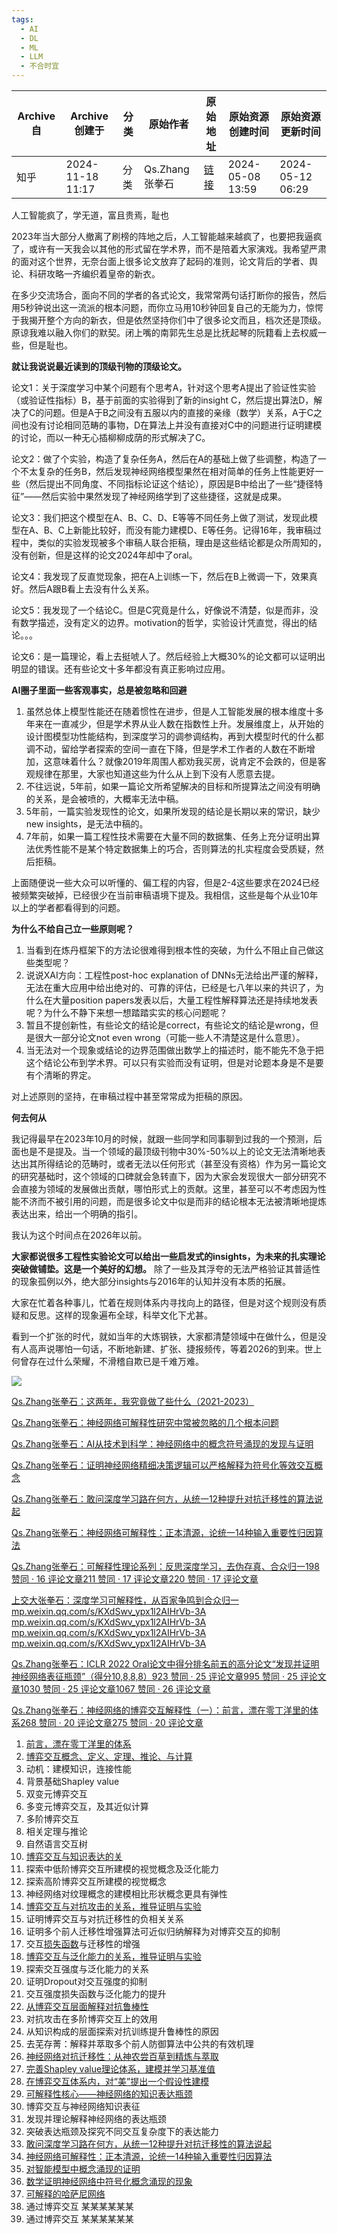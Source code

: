 ```yaml
---
tags:
  - AI
  - DL
  - ML
  - LLM
  - 不合时宜
---
```


| Archive 自 | Archive 创建于      | 分类  | 原始作者        | 原始地址                                         | 原始资源创建时间         | 原始资源更新时间         |
| --------- | ---------------- | --- | ----------- | -------------------------------------------- | ---------------- | ---------------- |
| 知乎        | 2024-11-18 11:17 | 分类  | Qs.Zhang张拳石 | [链接](https://zhuanlan.zhihu.com/p/696644230) | 2024-05-08 13:59 | 2024-05-12 06:29 |

人工智能疯了，学无道，富且贵焉，耻也

2023年当大部分人撤离了刷榜的阵地之后，人工智能越来越疯了，也要把我逼疯了，或许有一天我会以其他的形式留在学术界，而不是陪着大家演戏。我希望严肃的面对这个世界，无奈台面上很多论文放弃了起码的准则，论文背后的学者、舆论、科研攻略一齐编织着皇帝的新衣。

在多少交流场合，面向不同的学者的各式论文，我常常两句话打断你的报告，然后用5秒钟说出这一流派的根本问题，而你立马用10秒钟回复自己的无能为力，惊愕于我揭开整个方向的新衣，但是依然坚持你们中了很多论文而且，档次还是顶级。原谅我难以融入你们的默契。闭上嘴的南郭先生总是比抚起琴的阮籍看上去权威一些，但是耻也。

**就让我说说最近读到的顶级刊物的顶级论文。** 

论文1：关于深度学习中某个问题有个思考A，针对这个思考A提出了验证性实验（或验证性指标）B，基于前面的实验得到了新的insight C，然后提出算法D，解决了C的问题。但是A于B之间没有五服以内的直接的亲缘（数学）关系，A于C之间也没有讨论相同范畴的事物，D在算法上并没有直接对C中的问题进行证明建模的讨论，而以一种无心插柳柳成荫的形式解决了C。

论文2：做了个实验，构造了复杂任务A，然后在A的基础上做了些调整，构造了一个不太复杂的任务B，然后发现神经网络模型果然在相对简单的任务上性能更好一些（然后提出不同角度、不同指标论证这个结论），原因是B中给出了一些“捷径特征”——然后实验中果然发现了神经网络学到了这些捷径，这就是成果。

论文3：我们把这个模型在A、B、C、D、E等等不同任务上做了测试，发现此模型在A、B、C上新能比较好，而没有能力建模D、E等任务。记得16年，我审稿过程中，类似的实验发现被多个审稿人联合拒稿，理由是这些结论都是众所周知的，没有创新，但是这样的论文2024年却中了oral。

论文4：我发现了反直觉现象，把在A上训练一下，然后在B上微调一下，效果真好。然后A跟B看上去没有什么关系。

论文5：我发现了一个结论C。但是C究竟是什么，好像说不清楚，似是而非，没有数学描述，没有定义的边界。motivation的哲学，实验设计凭直觉，得出的结论。。。

论文6：是一篇理论，看上去挺唬人了。然后经验上大概30%的论文都可以证明出明显的错误。还有些论文十多年都没有真正影响过应用。

**AI圈子里面一些客观事实，总是被忽略和回避** 

1. 虽然总体上模型性能还在随着惯性在进步，但是人工智能发展的根本维度十多年来在一直减少，但是学术界从业人数在指数性上升。发展维度上，从开始的设计图模型功性能结构，到深度学习的调参调结构，再到大模型时代的什么都调不动，留给学者探索的空间一直在下降，但是学术工作者的人数在不断增加，这意味着什么？就像2019年周围人都劝我买房，说肯定不会跌的，但是客观规律在那里，大家也知道这些为什么从上到下没有人愿意去提。
2. 不往远说，5年前，如果一篇论文所希望解决的目标和所提算法之间没有明确的关系，是会被喷的，大概率无法中稿。
3. 5年前，一篇实验发现性的论文，如果所发现的结论是长期以来的常识，缺少new insights，是无法中稿的。
4. 7年前，如果一篇工程性技术需要在大量不同的数据集、任务上充分证明出算法优秀性能不是某个特定数据集上的巧合，否则算法的扎实程度会受质疑，然后拒稿。

上面随便说一些大众可以听懂的、偏工程的内容，但是2-4这些要求在2024已经被频繁突破掉，已经很少在当前审稿语境下提及。我相信，这些是每个从业10年以上的学者都看得到的问题。

**为什么不给自己立一些原则呢？** 

1. 当看到在炼丹框架下的方法论很难得到根本性的突破，为什么不阻止自己做这些类型呢？
2. 说说XAI方向：工程性post-hoc explanation of DNNs无法给出严谨的解释，无法在重大应用中给出绝对的、可靠的评估，已经是七八年以来的共识了，为什么在大量position papers发表以后，大量工程性解释算法还是持续地发表呢？为什么不静下来想一想踏踏实实的核心问题呢？
3. 暂且不提创新性，有些论文的结论是correct，有些论文的结论是wrong，但是很大一部分论文not even wrong（可能一些人不清楚这是什么意思）。
4. 当无法对一个现象或结论的边界范围做出数学上的描述时，能不能先不急于把这个结论公布到学术界。可以只有实验而没有证明，但是对论题本身是不是要有个清晰的界定。

对上述原则的坚持，在审稿过程中甚至常常成为拒稿的原因。

**何去何从** 

我记得最早在2023年10月的时候，就跟一些同学和同事聊到过我的一个预测，后面也是不是提及。当一个领域的最顶级刊物中30%-50%以上的论文无法清晰地表达出其所得结论的范畴时，或者无法以任何形式（甚至没有资格）作为另一篇论文的研究基础时，这个领域的口碑就会急转直下，因为大家会发现很大一部分研究不会直接为领域的发展做出贡献，哪怕形式上的贡献。这里，甚至可以不考虑因为性能不济而不被引用的问题，而是很多论文中似是而非的结论根本无法被清晰地提炼表达出来，给出一个明确的指引。

我认为这个时间点在2026年以前。

**大家都说很多工程性实验论文可以给出一些启发式的insights，为未来的扎实理论突破做铺垫。这是一个美好的幻想。** 除了一些及其浮夸的无法严格验证其普适性的现象孤例以外，绝大部分insights与2016年的认知并没有本质的拓展。

大家在忙着各种事儿，忙着在规则体系内寻找向上的路径，但是对这个规则没有质疑和反思。这样的现象遍布全球，科举文化下尤甚。

看到一个扩张的时代，就如当年的大炼钢铁，大家都清楚领域中在做什么，但是没有人高声说哪怕一句话，不断地新建、扩张、捷报频传，等着2026的到来。世上何曾存在过什么荣耀，不滑稽自欺已是千难万难。

![](assets/4c40ccf31eb144ed739cdded6cffded9_MD5.webp)

[Qs.Zhang张拳石：这两年，我究竟做了些什么（2021-2023）](https://zhuanlan.zhihu.com/p/661781861)

[Qs.Zhang张拳石：神经网络可解释性研究中常被忽略的几个根本问题](https://zhuanlan.zhihu.com/p/694930219)

[Qs.Zhang张拳石：AI从技术到科学：神经网络中的概念符号涌现的发现与证明](https://zhuanlan.zhihu.com/p/618870800)

[Qs.Zhang张拳石：证明神经网络精细决策逻辑可以严格解释为符号化等效交互概念](https://zhuanlan.zhihu.com/p/693747946)

[Qs.Zhang张拳石：敢问深度学习路在何方，从统一12种提升对抗迁移性的算法说起](https://zhuanlan.zhihu.com/p/546433296)

[Qs.Zhang张拳石：神经网络可解释性：正本清源，论统一14种输入重要性归因算法](https://zhuanlan.zhihu.com/p/610774894)

[Qs.Zhang张拳石：可解释性理论系列：反思深度学习，去伪存真、合众归一198 赞同 · 16 评论文章211 赞同 · 17 评论文章220 赞同 · 17 评论文章](https://zhuanlan.zhihu.com/p/524075490)

[上交大张拳石：深度学习可解释性，从百家争鸣到合众归一​mp.weixin.qq.com/s/KXdSwv_ypx1l2AIHrVb-3A​mp.weixin.qq.com/s/KXdSwv_ypx1l2AIHrVb-3A​mp.weixin.qq.com/s/KXdSwv_ypx1l2AIHrVb-3A​mp.weixin.qq.com/s/KXdSwv_ypx1l2AIHrVb-3A](https://mp.weixin.qq.com/s/KXdSwv_ypx1l2AIHrVb-3A)

[Qs.Zhang张拳石：ICLR 2022 Oral论文中得分排名前五的高分论文“发现并证明神经网络表征瓶颈”（得分10,8,8,8）923 赞同 · 25 评论文章995 赞同 · 25 评论文章1030 赞同 · 25 评论文章1067 赞同 · 26 评论文章](https://zhuanlan.zhihu.com/p/468569001)

[Qs.Zhang张拳石：神经网络的博弈交互解释性（一）：前言，漂在零丁洋里的体系268 赞同 · 20 评论文章275 赞同 · 20 评论文章](https://zhuanlan.zhihu.com/p/264871522/)

1. [前言，漂在零丁洋里的体系](https://zhuanlan.zhihu.com/p/264871522/)
2. [博弈交互概念、定义、定理、推论、与计算](https://zhuanlan.zhihu.com/p/264953129)
3. 动机：建模知识，连接性能
4. 背景基础Shapley value
5. 双变元博弈交互
6. 多变元博弈交互，及其近似计算
7. 多阶博弈交互
8. 相关定理与推论
9. 自然语言交互树
10. [博弈交互与知识表达的关](https://zhuanlan.zhihu.com/p/386548661/)
11. 探索中低阶博弈交互所建模的视觉概念及泛化能力
12. 探索高阶博弈交互所建模的视觉概念
13. 神经网络对纹理概念的建模相比形状概念更具有弹性
14. [博弈交互与对抗攻击的关系，推导证明与实验](https://zhuanlan.zhihu.com/p/264873308/)
15. 证明博弈交互与对抗迁移性的负相关关系
16. 证明多个前人迁移性增强算法可近似归纳解释为对博弈交互的抑制
17. 交互[损失函数](https://www.zhihu.com/search?q=%E6%8D%9F%E5%A4%B1%E5%87%BD%E6%95%B0&search_source=Entity&hybrid_search_source=Entity&hybrid_search_extra=%7B%22sourceType%22%3A%22answer%22%2C%22sourceId%22%3A2928247749%7D)与迁移性的增强
18. [博弈交互与泛化能力的关系，推导证明与实验](https://zhuanlan.zhihu.com/p/345561960)
19. 探索交互强度与泛化能力的关系
20. 证明Dropout对交互强度的抑制
21. 交互强度损失函数与泛化能力的提升
22. [从博弈交互层面解释对抗鲁棒性](https://zhuanlan.zhihu.com/p/361686461)
23. 对抗攻击在多阶博弈交互上的效用
24. 从知识构成的层面探索对抗训练提升鲁棒性的原因
25. 去芜存菁：解释并萃取多个前人防御算法中公共的有效机理
26. [神经网络对抗迁移性：从神农尝百草到精炼与萃取](https://zhuanlan.zhihu.com/p/369883667)
27. [完善Shapley value理论体系，建模并学习基准值](https://zhuanlan.zhihu.com/p/395674023/)
28. [在博弈交互体系内，对“美”提出一个假设性建模](https://zhuanlan.zhihu.com/p/395709713)
29. [可解释性核心——神经网络的知识表达瓶颈](https://zhuanlan.zhihu.com/p/422420088/)
30. 博弈交互与神经网络知识表征
31. 发现并理论解释神经网络的表达瓶颈
32. 突破表达瓶颈及探究不同交互复杂度下的表达能力
33. [敢问深度学习路在何方，从统一12种提升对抗迁移性的算法说起](https://zhuanlan.zhihu.com/p/546433296/)
34. [神经网络可解释性：正本清源，论统一14种输入重要性归因算法](https://zhuanlan.zhihu.com/p/610774894/)
35. [对智能模型中概念涌现的证明](https://zhuanlan.zhihu.com/p/633531725)
36. [数学证明神经网络中符号化概念涌现的现象](https://zhuanlan.zhihu.com/p/626642885)
37. [可解释的哈萨尼网络](https://zhuanlan.zhihu.com/p/643213054)
38. 通过博弈交互 某某某某某某
39. 通过博弈交互 某某某某某某